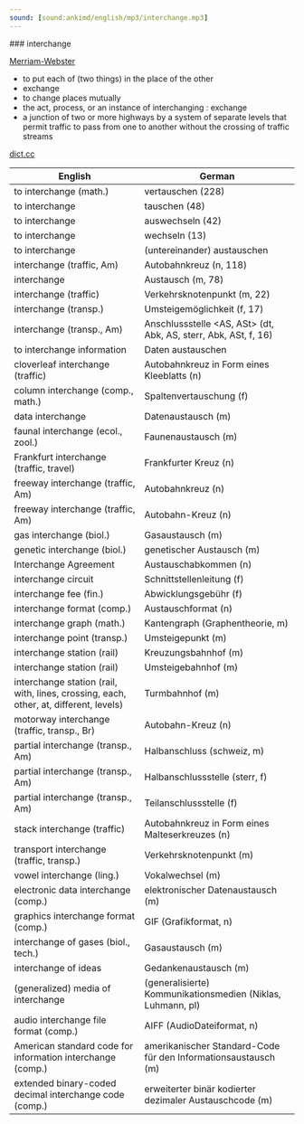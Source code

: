 ```yaml
---
sound: [sound:ankimd/english/mp3/interchange.mp3]
---
```


\### interchange

[Merriam-Webster](https://www.merriam-webster.com/dictionary/interchange)

- to put each of (two things) in the place of the other
- exchange
- to change places mutually
- the act, process, or an instance of interchanging : exchange
- a junction of two or more highways by a system of separate levels that permit traffic to pass from one to another without the crossing of traffic streams

[dict.cc](https://www.dict.cc/interchange)

| English        | German       |
| -------------- | ------------ |
| to interchange (math.) | vertauschen (228) |
| to interchange | tauschen (48) |
| to interchange | auswechseln (42) |
| to interchange | wechseln (13) |
| to interchange | (untereinander) austauschen |
| interchange (traffic, Am) | Autobahnkreuz (n, 118) |
| interchange | Austausch (m, 78) |
| interchange (traffic) | Verkehrsknotenpunkt (m, 22) |
| interchange (transp.) | Umsteigemöglichkeit (f, 17) |
| interchange (transp., Am) | Anschlussstelle <AS, ASt> (dt, Abk, AS, sterr, Abk, ASt, f, 16) |
| to interchange information | Daten austauschen |
| cloverleaf interchange (traffic) | Autobahnkreuz in Form eines Kleeblatts (n) |
| column interchange (comp., math.) | Spaltenvertauschung (f) |
| data interchange | Datenaustausch (m) |
| faunal interchange (ecol., zool.) | Faunenaustausch (m) |
| Frankfurt interchange (traffic, travel) | Frankfurter Kreuz (n) |
| freeway interchange (traffic, Am) | Autobahnkreuz (n) |
| freeway interchange (traffic, Am) | Autobahn-Kreuz (n) |
| gas interchange (biol.) | Gasaustausch (m) |
| genetic interchange (biol.) | genetischer Austausch (m) |
| Interchange Agreement | Austauschabkommen (n) |
| interchange circuit | Schnittstellenleitung (f) |
| interchange fee (fin.) | Abwicklungsgebühr (f) |
| interchange format (comp.) | Austauschformat (n) |
| interchange graph (math.) | Kantengraph (Graphentheorie, m) |
| interchange point (transp.) | Umsteigepunkt (m) |
| interchange station (rail) | Kreuzungsbahnhof (m) |
| interchange station (rail) | Umsteigebahnhof (m) |
| interchange station (rail, with, lines, crossing, each, other, at, different, levels) | Turmbahnhof (m) |
| motorway interchange (traffic, transp., Br) | Autobahn-Kreuz (n) |
| partial interchange (transp., Am) | Halbanschluss (schweiz, m) |
| partial interchange (transp., Am) | Halbanschlussstelle <HASt> (sterr, f) |
| partial interchange (transp., Am) | Teilanschlussstelle <TAS> (f) |
| stack interchange (traffic) | Autobahnkreuz in Form eines Malteserkreuzes (n) |
| transport interchange (traffic, transp.) | Verkehrsknotenpunkt <VKP> (m) |
| vowel interchange (ling.) | Vokalwechsel (m) |
| electronic data interchange <EDI> (comp.) | elektronischer Datenaustausch (m) |
| graphics interchange format <GIF> (comp.) | GIF (Grafikformat, n) |
| interchange of gases (biol., tech.) | Gasaustausch (m) |
| interchange of ideas | Gedankenaustausch (m) |
| (generalized) media of interchange | (generalisierte) Kommunikationsmedien (Niklas, Luhmann, pl) |
| audio interchange file format <AIFF> (comp.) | AIFF (AudioDateiformat, n) |
| American standard code for information interchange <ASCII> (comp.) | amerikanischer Standard-Code für den Informationsaustausch <ASCII> (m) |
| extended binary-coded decimal interchange code <EBCDIC> (comp.) | erweiterter binär kodierter dezimaler Austauschcode <EBCDIC> (m) |
